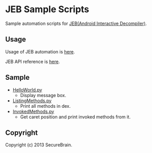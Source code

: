 # JEB Sample Scripts
Sample automation scripts for [JEB(Android Interactive Decompiler)](http://www.android-decompiler.com/index.php).

## Usage
Usage of JEB automation is [here](http://www.android-decompiler.com/manual.php#automation).

JEB API reference is [here](http://www.android-decompiler.com/apidoc/).

## Sample
- [HelloWorld.py](HelloWorld.py)
    - Display message box.
- [ListingMethods.py](ListingMethods.py)
    - Print all methods in dex.
- [InvokedMethods.py](InvokedMethods.py)
    - Get caret position and print invoked methods from it.

## Copyright
Copyright (c) 2013 SecureBrain.
